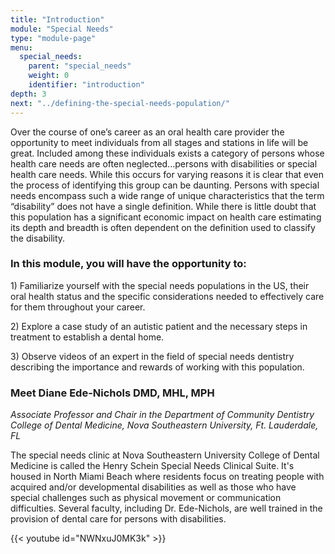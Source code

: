 ```yaml
---
title: "Introduction"
module: "Special Needs"
type: "module-page"
menu:
  special_needs:
    parent: "special_needs"
    weight: 0
    identifier: "introduction"
depth: 3
next: "../defining-the-special-needs-population/"
---
```

<div class="pageblock"><p>Over the course of one’s career as an oral health care provider the opportunity to meet individuals from all stages and stations in life will be great. Included among these individuals exists a category of persons whose health care needs are often neglected...persons with disabilities or special health care needs. While this occurs for varying reasons it is clear that even the process of identifying this group can be daunting. Persons with special needs encompass such a wide range of unique characteristics that the term “disability” does not have a single definition.  While there is little doubt that this population has a significant economic impact on health care estimating its depth and breadth is often dependent on the definition used to classify the disability.</p>
<h3>In this module, you will have the opportunity to:</h3>
<p>1) Familiarize yourself with the special needs populations in the US, their oral health status and the specific considerations needed to effectively care for them throughout your career.</p>
<p>2) Explore a case study of an autistic patient and the necessary steps in treatment to establish a dental home.</p>
<p>3) Observe videos of an expert in the field of special needs dentistry describing the importance and rewards of working with this population.</p>
</div><div class="pageblock"><h3>Meet Diane Ede-Nichols DMD, MHL, MPH</h3>
<p><em>Associate Professor and Chair
in the Department of Community Dentistry <br/>College of Dental Medicine, Nova Southeastern University, Ft. Lauderdale, FL </em></p>
<p>The special needs clinic at Nova Southeastern University College of Dental Medicine is called the Henry Schein Special Needs Clinical Suite. It's housed in North Miami Beach where residents focus on treating people with acquired and/or developmental disabilities as well as those who have special challenges such as physical movement or communication difficulties.  Several faculty, including Dr. Ede-Nichols, are well trained in the provision of dental care for persons with disabilities.</p>

{{< youtube id="NWNxuJ0MK3k" >}}</div>